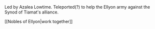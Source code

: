 Led by Azalea Lowtime. Teleported(?) to help the Ellyon army against the Synod of Tiamat's alliance.

[[Nobles of Ellyon|work together]]